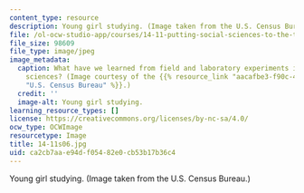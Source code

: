 ```yaml
---
content_type: resource
description: Young girl studying. (Image taken from the U.S. Census Bureau.)
file: /ol-ocw-studio-app/courses/14-11-putting-social-sciences-to-the-test-field-experiments-in-economics-spring-2006/ca2cb7aae94df05482e0cb53b17b36c4_14-11s06.jpg
file_size: 98609
file_type: image/jpeg
image_metadata:
  caption: What have we learned from field and laboratory experiments in the social
    sciences? (Image courtesy of the {{% resource_link "aacafbe3-f90c-4258-8473-a174cc631fd0"
    "U.S. Census Bureau" %}}.)
  credit: ''
  image-alt: Young girl studying.
learning_resource_types: []
license: https://creativecommons.org/licenses/by-nc-sa/4.0/
ocw_type: OCWImage
resourcetype: Image
title: 14-11s06.jpg
uid: ca2cb7aa-e94d-f054-82e0-cb53b17b36c4
---
```

Young girl studying. (Image taken from the U.S. Census Bureau.)